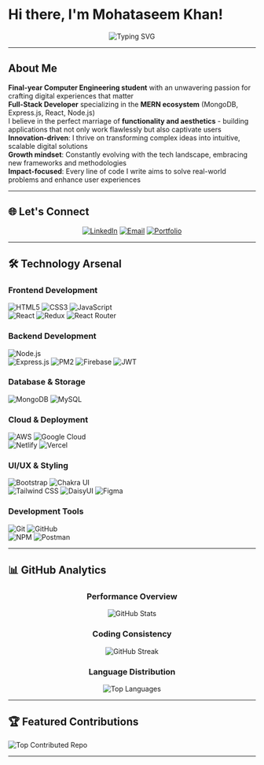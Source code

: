 #  Hi there, I'm Mohataseem Khan! 

<div align="center">
  
![Typing SVG](https://readme-typing-svg.herokuapp.com?font=Fira+Code&size=24&duration=3000&pause=1000&color=61DAFB&center=true&vCenter=true&width=600&lines=Full+Stack+Developer;MERN+Stack+Enthusiast;Computer+Engineering+Student;Passionate+Problem+Solver)

</div>

---

##  About Me

 **Final-year Computer Engineering student** with an unwavering passion for crafting digital experiences that matter  
 **Full-Stack Developer** specializing in the **MERN ecosystem** (MongoDB, Express.js, React, Node.js)  
 I believe in the perfect marriage of **functionality and aesthetics** - building applications that not only work flawlessly but also captivate users  
 **Innovation-driven**: I thrive on transforming complex ideas into intuitive, scalable digital solutions  
 **Growth mindset**: Constantly evolving with the tech landscape, embracing new frameworks and methodologies  
 **Impact-focused**: Every line of code I write aims to solve real-world problems and enhance user experiences  

---

## 🌐 Let's Connect

<div align="center">

[![LinkedIn](https://img.shields.io/badge/LinkedIn-0077B5?style=for-the-badge&logo=linkedin&logoColor=white&label=Connect)](https://linkedin.com/in/mohataseem-khan) 
[![Email](https://img.shields.io/badge/Email-EA4335?style=for-the-badge&logo=gmail&logoColor=white&label=Contact)](mailto:mohataseem89@gmail.com)
[![Portfolio](https://img.shields.io/badge/Portfolio-FF5722?style=for-the-badge&logo=firefox&logoColor=white&label=Explore)](https://mohataseem-portfolio.vercel.app/)

</div>

---

## 🛠️ Technology Arsenal

### **Frontend Development**
![HTML5](https://img.shields.io/badge/HTML5-E34F26?style=for-the-badge&logo=html5&logoColor=white) 
![CSS3](https://img.shields.io/badge/CSS3-1572B6?style=for-the-badge&logo=css3&logoColor=white) 
![JavaScript](https://img.shields.io/badge/JavaScript-F7DF1E?style=for-the-badge&logo=javascript&logoColor=black)  
![React](https://img.shields.io/badge/React-61DAFB?style=for-the-badge&logo=react&logoColor=black) 
![Redux](https://img.shields.io/badge/Redux-764ABC?style=for-the-badge&logo=redux&logoColor=white)
![React Router](https://img.shields.io/badge/React_Router-CA4245?style=for-the-badge&logo=react-router&logoColor=white)

### **Backend Development**
![Node.js](https://img.shields.io/badge/Node.js-339933?style=for-the-badge&logo=node.js&logoColor=white)  
![Express.js](https://img.shields.io/badge/Express.js-000000?style=for-the-badge&logo=express&logoColor=white) 
![PM2](https://img.shields.io/badge/PM2-2B037A?style=for-the-badge&logo=pm2&logoColor=white)
![Firebase](https://img.shields.io/badge/Firebase-FFCA28?style=for-the-badge&logo=firebase&logoColor=black)
![JWT](https://img.shields.io/badge/JWT-000000?style=for-the-badge&logo=JSON%20web%20tokens&logoColor=white)

### **Database & Storage**
![MongoDB](https://img.shields.io/badge/MongoDB-47A248?style=for-the-badge&logo=mongodb&logoColor=white) 
![MySQL](https://img.shields.io/badge/MySQL-4479A1?style=for-the-badge&logo=mysql&logoColor=white)

### **Cloud & Deployment**
![AWS](https://img.shields.io/badge/AWS-232F3E?style=for-the-badge&logo=amazon-aws&logoColor=white) 
![Google Cloud](https://img.shields.io/badge/Google_Cloud-4285F4?style=for-the-badge&logo=google-cloud&logoColor=white)  
![Netlify](https://img.shields.io/badge/Netlify-00C7B7?style=for-the-badge&logo=netlify&logoColor=white) 
![Vercel](https://img.shields.io/badge/Vercel-000000?style=for-the-badge&logo=vercel&logoColor=white)

### **UI/UX & Styling**
![Bootstrap](https://img.shields.io/badge/Bootstrap-7952B3?style=for-the-badge&logo=bootstrap&logoColor=white) 
![Chakra UI](https://img.shields.io/badge/Chakra_UI-319795?style=for-the-badge&logo=chakra-ui&logoColor=white)  
![Tailwind CSS](https://img.shields.io/badge/Tailwind_CSS-38B2AC?style=for-the-badge&logo=tailwind-css&logoColor=white)
![DaisyUI](https://img.shields.io/badge/DaisyUI-5A0EF8?style=for-the-badge&logo=daisyui&logoColor=white)
![Figma](https://img.shields.io/badge/Figma-F24E1E?style=for-the-badge&logo=figma&logoColor=white)

### **Development Tools**
![Git](https://img.shields.io/badge/Git-F05032?style=for-the-badge&logo=git&logoColor=white) 
![GitHub](https://img.shields.io/badge/GitHub-181717?style=for-the-badge&logo=github&logoColor=white)  
![NPM](https://img.shields.io/badge/NPM-CB3837?style=for-the-badge&logo=npm&logoColor=white)
![Postman](https://img.shields.io/badge/Postman-FF6C37?style=for-the-badge&logo=postman&logoColor=white)

---

## 📊 GitHub Analytics

<div align="center">

### **Performance Overview**
![GitHub Stats](https://github-readme-stats.vercel.app/api?username=mohataseem89&theme=tokyonight&hide_border=true&include_all_commits=true&count_private=false&show_icons=true)

### **Coding Consistency**
![GitHub Streak](https://github-readme-streak-stats.herokuapp.com/?user=mohataseem89&theme=tokyonight&hide_border=true)

### **Language Distribution**
![Top Languages](https://github-readme-stats.vercel.app/api/top-langs/?username=mohataseem89&theme=tokyonight&hide_border=true&include_all_commits=true&count_private=false&layout=compact)

</div>

---

## 🏆 Featured Contributions

![Top Contributed Repo](https://github-contributor-stats.vercel.app/api?username=mohataseem89&limit=5&theme=tokyonight&combine_all_yearly_contributions=true)

---
